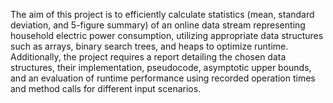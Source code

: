 The aim of this project is to efficiently calculate statistics (mean, standard deviation, and 5-figure summary) of an online data stream representing household electric power consumption, utilizing appropriate data structures such as arrays, binary search trees, and heaps to optimize runtime.
Additionally, the project requires a report detailing the chosen data structures, their implementation, pseudocode, asymptotic upper bounds, and an evaluation of runtime performance using recorded operation times and method calls for different input scenarios.